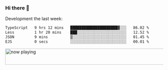 ### Hi there 👋

Development the last week:
<!--START_SECTION:waka-->

```txt
TypeScript   9 hrs 12 mins   █████████████████████▓░░░   86.02 %
Less         1 hr 20 mins    ███░░░░░░░░░░░░░░░░░░░░░░   12.52 %
JSON         9 mins          ▒░░░░░░░░░░░░░░░░░░░░░░░░   01.45 %
EJS          0 secs          ░░░░░░░░░░░░░░░░░░░░░░░░░   00.01 %
```

<!--END_SECTION:waka-->

<!--
**JASONPANGGO/jasonpanggo** is a ✨ _special_ ✨ repository because its `README.md` (this file) appears on your GitHub profile.

Here are some ideas to get you started:

- 🔭 I’m currently working on ...
- 🌱 I’m currently learning ...
- 👯 I’m looking to collaborate on ...
- 🤔 I’m looking for help with ...
- 💬 Ask me about ...
- 📫 How to reach me: ...
- 😄 Pronouns: ...
- ⚡ Fun fact: ...
-->

<a href="https://volt.fm/user/q8yd9e79csfr57rt" target="_blank"><img src="https://spotify-badge-egoist.vercel.app/api/now-playing" width="540" height="52" alt="now playing"></a>
